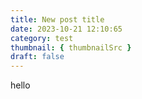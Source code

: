 ```yaml
---
title: New post title
date: 2023-10-21 12:10:65
category: test
thumbnail: { thumbnailSrc }
draft: false
---
```


hello

